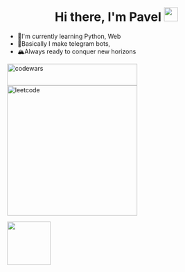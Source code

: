 <div>
  <h1 align="center">Hi there, I'm Pavel
  <img src="https://github.com/blackcater/blackcater/raw/main/images/Hi.gif" height="32"></h1> 
  <ul>
    <li>🌱I'm currently learning Python, Web</li>
    <li>📝Basically I make telegram bots, </li>
    <li>🏔️Always ready to conquer new horizons</li>
  </ul>
</div>
<div>
  <a href="https://www.codewars.com/users/NymVetamin"><img src="https://www.codewars.com/users/NymVetamin/badges/large" alt="codewars" width="300" height="50"></a>
</div>
<div>
  <a href="https://leetcode.com/NymVetamin"><img src="https://leetcode-stats-six.vercel.app/api?username=NymVetamin&theme=dark" alt="leetcode" width="300"></a>
</div>
<p></p>
<img src="https://komarev.com/ghpvc/?username=NymVetamin" width="100">
